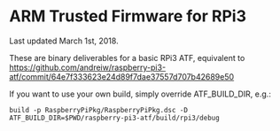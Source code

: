 ARM Trusted Firmware for RPi3
=============================

Last updated March 1st, 2018.

These are binary deliverables for a basic RPi3 ATF, equivalent
to https://github.com/andreiw/raspberry-pi3-atf/commit/64e7f333623e24d89f7dae37557d707b42689e50

If you want to use your own build, simply override ATF_BUILD_DIR, e.g.:
```
build -p RaspberryPiPkg/RaspberryPiPkg.dsc -D ATF_BUILD_DIR=$PWD/raspberry-pi3-atf/build/rpi3/debug
```
